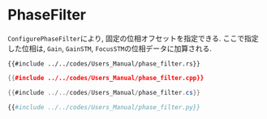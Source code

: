 # PhaseFilter

`ConfigurePhaseFilter`により, 固定の位相オフセットを指定できる.
ここで指定した位相は, `Gain`, `GainSTM`, `FocusSTM`の位相データに加算される.

```rust,edition2021
{{#include ../../codes/Users_Manual/phase_filter.rs}}
```

```cpp
{{#include ../../codes/Users_Manual/phase_filter.cpp}}
```

```cs
{{#include ../../codes/Users_Manual/phase_filter.cs}}
```

```python
{{#include ../../codes/Users_Manual/phase_filter.py}}
```
